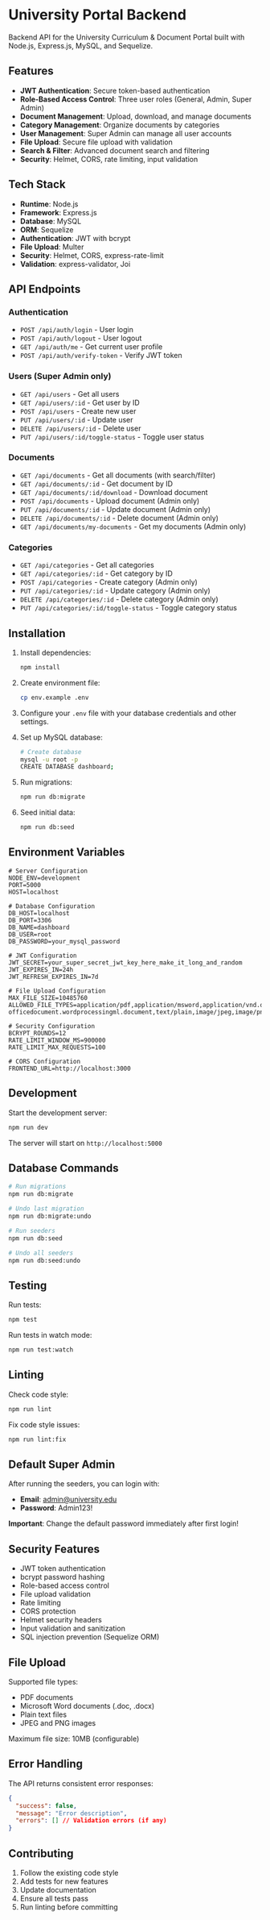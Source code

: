# University Portal Backend

Backend API for the University Curriculum & Document Portal built with Node.js, Express.js, MySQL, and Sequelize.

## Features

- **JWT Authentication**: Secure token-based authentication
- **Role-Based Access Control**: Three user roles (General, Admin, Super Admin)
- **Document Management**: Upload, download, and manage documents
- **Category Management**: Organize documents by categories
- **User Management**: Super Admin can manage all user accounts
- **File Upload**: Secure file upload with validation
- **Search & Filter**: Advanced document search and filtering
- **Security**: Helmet, CORS, rate limiting, input validation

## Tech Stack

- **Runtime**: Node.js
- **Framework**: Express.js
- **Database**: MySQL
- **ORM**: Sequelize
- **Authentication**: JWT with bcrypt
- **File Upload**: Multer
- **Security**: Helmet, CORS, express-rate-limit
- **Validation**: express-validator, Joi

## API Endpoints

### Authentication
- `POST /api/auth/login` - User login
- `POST /api/auth/logout` - User logout
- `GET /api/auth/me` - Get current user profile
- `POST /api/auth/verify-token` - Verify JWT token

### Users (Super Admin only)
- `GET /api/users` - Get all users
- `GET /api/users/:id` - Get user by ID
- `POST /api/users` - Create new user
- `PUT /api/users/:id` - Update user
- `DELETE /api/users/:id` - Delete user
- `PUT /api/users/:id/toggle-status` - Toggle user status

### Documents
- `GET /api/documents` - Get all documents (with search/filter)
- `GET /api/documents/:id` - Get document by ID
- `GET /api/documents/:id/download` - Download document
- `POST /api/documents` - Upload document (Admin only)
- `PUT /api/documents/:id` - Update document (Admin only)
- `DELETE /api/documents/:id` - Delete document (Admin only)
- `GET /api/documents/my-documents` - Get my documents (Admin only)

### Categories
- `GET /api/categories` - Get all categories
- `GET /api/categories/:id` - Get category by ID
- `POST /api/categories` - Create category (Admin only)
- `PUT /api/categories/:id` - Update category (Admin only)
- `DELETE /api/categories/:id` - Delete category (Admin only)
- `PUT /api/categories/:id/toggle-status` - Toggle category status

## Installation

1. Install dependencies:
   ```bash
   npm install
   ```

2. Create environment file:
   ```bash
   cp env.example .env
   ```

3. Configure your `.env` file with your database credentials and other settings.

4. Set up MySQL database:
   ```bash
   # Create database
   mysql -u root -p
   CREATE DATABASE dashboard;
   ```

5. Run migrations:
   ```bash
   npm run db:migrate
   ```

6. Seed initial data:
   ```bash
   npm run db:seed
   ```

## Environment Variables

```env
# Server Configuration
NODE_ENV=development
PORT=5000
HOST=localhost

# Database Configuration
DB_HOST=localhost
DB_PORT=3306
DB_NAME=dashboard
DB_USER=root
DB_PASSWORD=your_mysql_password

# JWT Configuration
JWT_SECRET=your_super_secret_jwt_key_here_make_it_long_and_random
JWT_EXPIRES_IN=24h
JWT_REFRESH_EXPIRES_IN=7d

# File Upload Configuration
MAX_FILE_SIZE=10485760
ALLOWED_FILE_TYPES=application/pdf,application/msword,application/vnd.openxmlformats-officedocument.wordprocessingml.document,text/plain,image/jpeg,image/png

# Security Configuration
BCRYPT_ROUNDS=12
RATE_LIMIT_WINDOW_MS=900000
RATE_LIMIT_MAX_REQUESTS=100

# CORS Configuration
FRONTEND_URL=http://localhost:3000
```

## Development

Start the development server:
```bash
npm run dev
```

The server will start on `http://localhost:5000`

## Database Commands

```bash
# Run migrations
npm run db:migrate

# Undo last migration
npm run db:migrate:undo

# Run seeders
npm run db:seed

# Undo all seeders
npm run db:seed:undo
```

## Testing

Run tests:
```bash
npm test
```

Run tests in watch mode:
```bash
npm run test:watch
```

## Linting

Check code style:
```bash
npm run lint
```

Fix code style issues:
```bash
npm run lint:fix
```

## Default Super Admin

After running the seeders, you can login with:
- **Email**: admin@university.edu
- **Password**: Admin123!

**Important**: Change the default password immediately after first login!

## Security Features

- JWT token authentication
- bcrypt password hashing
- Role-based access control
- File upload validation
- Rate limiting
- CORS protection
- Helmet security headers
- Input validation and sanitization
- SQL injection prevention (Sequelize ORM)

## File Upload

Supported file types:
- PDF documents
- Microsoft Word documents (.doc, .docx)
- Plain text files
- JPEG and PNG images

Maximum file size: 10MB (configurable)

## Error Handling

The API returns consistent error responses:

```json
{
  "success": false,
  "message": "Error description",
  "errors": [] // Validation errors (if any)
}
```

## Contributing

1. Follow the existing code style
2. Add tests for new features
3. Update documentation
4. Ensure all tests pass
5. Run linting before committing
